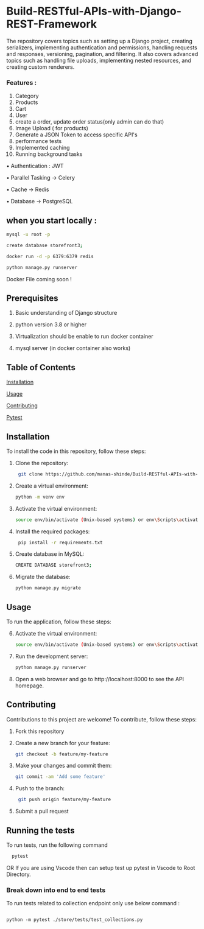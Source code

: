 # Build-RESTful-APIs-with-Django-REST-Framework

The repository covers topics such as setting up a Django project, creating serializers, implementing authentication and permissions, handling requests and responses, versioning, pagination, and filtering. It also covers advanced topics such as handling file uploads, implementing nested resources, and creating custom renderers.

### Features :

1. Category
2. Products
3. Cart
4. User
5. create a order, update order status(only admin can do that)
6. Image Upload ( for products)
7. Generate a JSON Token to access specific API's
8. performance tests
9. Implemented caching
10. Running background tasks

• Authentication : JWT

• Parallel Tasking -> Celery

• Cache -> Redis

• Database -> PostgreSQL

## when you start locally :

```bash
mysql -u root -p

create database storefront3;

docker run -d -p 6379:6379 redis

python manage.py runserver
```

Docker File coming soon !

## Prerequisites

1. Basic understanding of Django structure

2. python version 3.8 or higher

3. Virtualization should be enable to run docker container

4. mysql server (in docker container also works)

## Table of Contents

[Installation](#installation)

[Usage](#usage)

[Contributing](#contributing)

[Pytest](#running-the-tests)

## Installation

To install the code in this repository, follow these steps:

1. Clone the repository:

   ```bash
    git clone https://github.com/manas-shinde/Build-RESTful-APIs-with-Django-REST-Framework.git

   ```

2. Create a virtual environment:

   ```bash
   python -m venv env

   ```

3. Activate the virtual environment:

   ```bash
   source env/bin/activate (Unix-based systems) or env\Scripts\activate (Windows)

   ```

4. Install the required packages:

   ```bash
    pip install -r requirements.txt

   ```

5. Create database in MySQL:

   ```bash
   CREATE DATABASE storefront3;

   ```

6. Migrate the database:

   ```bash
   python manage.py migrate
   ```

## Usage

To run the application, follow these steps:

6. Activate the virtual environment:

   ```bash
   source env/bin/activate (Unix-based systems) or env\Scripts\activate (Windows)

   ```

7. Run the development server:

   ```bash
   python manage.py runserver

   ```

8. Open a web browser and go to http://localhost:8000 to see the API homepage.

## Contributing

Contributions to this project are welcome! To contribute, follow these steps:

1. Fork this repository

2. Create a new branch for your feature:

   ```bash
   git checkout -b feature/my-feature

   ```

3. Make your changes and commit them:

   ```bash
   git commit -am 'Add some feature'

   ```

4. Push to the branch:

   ```bash
    git push origin feature/my-feature

   ```

5. Submit a pull request

## Running the tests

To run tests, run the following command

```bash
  pytest
```

OR
If you are using Vscode then can setup test up pytest in Vscode to Root Directory.

### Break down into end to end tests

To run tests related to collection endpoint only use below command :

```

python -m pytest ./store/tests/test_collections.py

```
